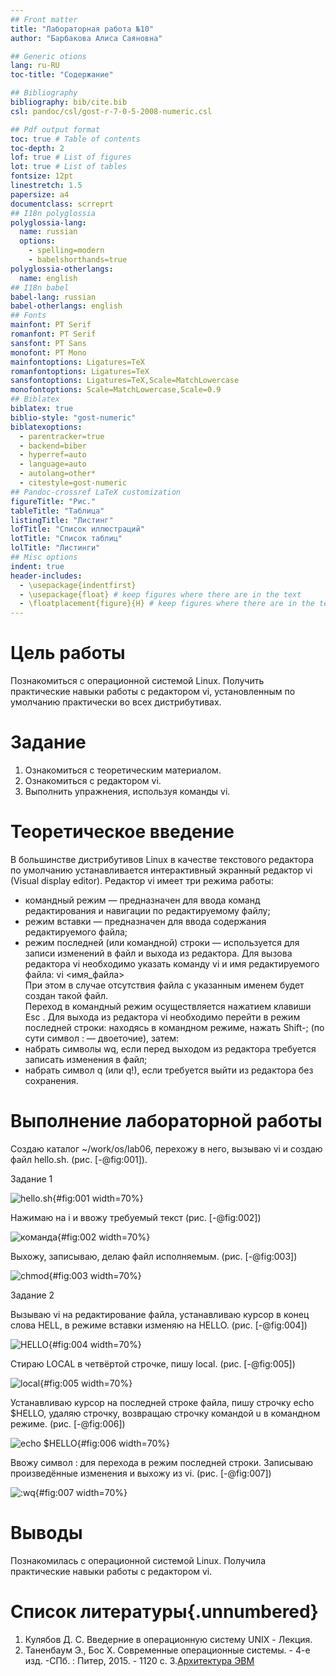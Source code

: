 ```yaml
---
## Front matter
title: "Лабораторная работа №10"
author: "Барбакова Алиса Саяновна"

## Generic otions
lang: ru-RU
toc-title: "Содержание"

## Bibliography
bibliography: bib/cite.bib
csl: pandoc/csl/gost-r-7-0-5-2008-numeric.csl

## Pdf output format
toc: true # Table of contents
toc-depth: 2
lof: true # List of figures
lot: true # List of tables
fontsize: 12pt
linestretch: 1.5
papersize: a4
documentclass: scrreprt
## I18n polyglossia
polyglossia-lang:
  name: russian
  options:
	- spelling=modern
	- babelshorthands=true
polyglossia-otherlangs:
  name: english
## I18n babel
babel-lang: russian
babel-otherlangs: english
## Fonts
mainfont: PT Serif
romanfont: PT Serif
sansfont: PT Sans
monofont: PT Mono
mainfontoptions: Ligatures=TeX
romanfontoptions: Ligatures=TeX
sansfontoptions: Ligatures=TeX,Scale=MatchLowercase
monofontoptions: Scale=MatchLowercase,Scale=0.9
## Biblatex
biblatex: true
biblio-style: "gost-numeric"
biblatexoptions:
  - parentracker=true
  - backend=biber
  - hyperref=auto
  - language=auto
  - autolang=other*
  - citestyle=gost-numeric
## Pandoc-crossref LaTeX customization
figureTitle: "Рис."
tableTitle: "Таблица"
listingTitle: "Листинг"
lofTitle: "Список иллюстраций"
lotTitle: "Список таблиц"
lolTitle: "Листинги"
## Misc options
indent: true
header-includes:
  - \usepackage{indentfirst}
  - \usepackage{float} # keep figures where there are in the text
  - \floatplacement{figure}{H} # keep figures where there are in the text
---
```


# Цель работы

Познакомиться с операционной системой Linux. Получить практические навыки работы с редактором vi, установленным по умолчанию практически во всех дистрибутивах.

# Задание

1. Ознакомиться с теоретическим материалом.
2. Ознакомиться с редактором vi.
3. Выполнить упражнения, используя команды vi.

# Теоретическое введение

В большинстве дистрибутивов Linux в качестве текстового редактора по умолчанию устанавливается интерактивный экранный редактор vi (Visual display editor).
Редактор vi имеет три режима работы:  
 - командный режим — предназначен для ввода команд редактирования и навигации по редактируемому файлу;
 - режим вставки — предназначен для ввода содержания редактируемого файла;
 - режим последней (или командной) строки — используется для записи изменений в файл и выхода из редактора.
Для вызова редактора vi необходимо указать команду vi и имя редактируемого файла: vi <имя_файла>  
При этом в случае отсутствия файла с указанным именем будет создан такой файл.  
Переход в командный режим осуществляется нажатием клавиши Esc . Для выхода из редактора vi необходимо перейти в режим последней строки: находясь в командном режиме, нажать Shift-; (по сути символ : — двоеточие), затем:
 - набрать символы wq, если перед выходом из редактора требуется записать изменения в файл;
 - набрать символ q (или q!), если требуется выйти из редактора без сохранения.

# Выполнение лабораторной работы

Создаю каталог ~/work/os/lab06, перехожу в него, вызываю vi и создаю файл hello.sh. (рис. [-@fig:001]).

Задание 1  

![hello.sh](image/1.jpg){#fig:001 width=70%}

Нажимаю на i и ввожу требуемый текст (рис. [-@fig:002])

![команда](image/2.jpg){#fig:002 width=70%}

Выхожу, записываю, делаю файл исполняемым. (рис. [-@fig:003])

![chmod](image/3.jpg){#fig:003 width=70%}

Задание 2  

Вызываю vi на редактирование файла, устанавливаю курсор в конец слова HELL, в режиме вставки изменяю на HELLO. (рис. [-@fig:004])

![HELLO](image/4.jpg){#fig:004 width=70%}

Стираю LOCAL в четвёртой строчке, пишу local. (рис. [-@fig:005])

![local](image/5.jpg){#fig:005 width=70%}

Устанавливаю курсор на последней строке файла, пишу строчку echo $HELLO, удаляю строчку, возвращаю строчку командой u в командном режиме. (рис. [-@fig:006])

![echo $HELLO](image/6.jpg){#fig:006 width=70%}

Ввожу символ : для перехода в режим последней строки. Записываю произведённые изменения и выхожу из vi. (рис. [-@fig:007])

![:wq](image/7.jpg){#fig:007 width=70%}

# Выводы

Познакомилась с операционной системой Linux. Получила практические навыки работы с редактором vi.

# Список литературы{.unnumbered}

1. Кулябов Д. С. Введерние в операционную систему UNIX - Лекция.
2. Таненбаум Э., Бос Х. Современные операционные системы. - 4-е изд. -СПб. : Питер, 2015. - 1120 с.
3.[Архитектура ЭВМ](hhttps://esystem.rudn.ru/pluginfile.php/2586872/mod_resource/content/4/008-lab_vi.pdf)
